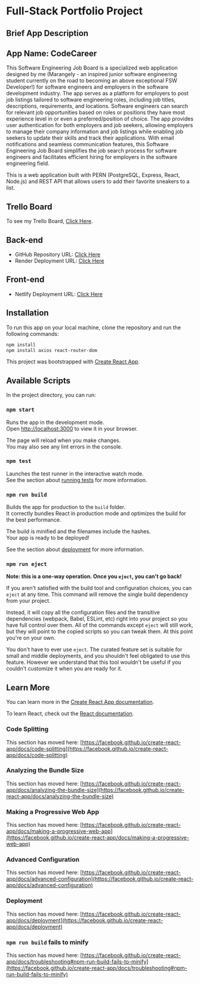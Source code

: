 # Full-Stack Portfolio Project 

## Brief App Description
## App Name: CodeCareer  
This Software Engineering Job Board is a specialized web application designed by me (Marangely - an inspired junior software engineering student currently on the road to becoming an above exceptional FSW Developer!) for software engineers and employers in the software development industry. The app serves as a platform for employers to post job listings tailored to software engineering roles, including job titles, descriptions, requirements, and locations. Software engineers can search for relevant job opportunities based on roles or positions they have most experience level in or even a preferred/position of choice. The app provides user authentication for both employers and job seekers, allowing employers to manage their company information and job listings while enabling job seekers to update their skills and track their applications. With email notifications and seamless communication features, this Software Engineering Job Board simplifies the job search process for software engineers and facilitates efficient hiring for employers in the software engineering field.

This is a web application built with PERN (PostgreSQL, Express, React, Node.js) and REST API that allows users to add their favorite sneakers to a list.

## Trello Board

To see my Trello Board, [Click Here](https://trello.com/b/cRHW6mPs/fsportfolio-project-codecareer).

## Back-end

- GitHub Repository URL: [Click Here](https://github.com/MarangelyRosas/jobs_backend)
- Render Deployment URL: [Click Here](https://jobs-backend-avmo.onrender.com)

## Front-end

- Netlify Deployment URL: [Click Here](https://merry-bienenstitch-e4689e.netlify.app)

## Installation

To run this app on your local machine, clone the repository and run the following commands:

```bash
npm install
npm install axios react-router-dom
```

This project was bootstrapped with [Create React App](https://github.com/facebook/create-react-app).

## Available Scripts

In the project directory, you can run:

### `npm start`

Runs the app in the development mode.\
Open [http://localhost:3000](http://localhost:3000) to view it in your browser.

The page will reload when you make changes.\
You may also see any lint errors in the console.

### `npm test`

Launches the test runner in the interactive watch mode.\
See the section about [running tests](https://facebook.github.io/create-react-app/docs/running-tests) for more information.

### `npm run build`

Builds the app for production to the `build` folder.\
It correctly bundles React in production mode and optimizes the build for the best performance.

The build is minified and the filenames include the hashes.\
Your app is ready to be deployed!

See the section about [deployment](https://facebook.github.io/create-react-app/docs/deployment) for more information.

### `npm run eject`

**Note: this is a one-way operation. Once you `eject`, you can't go back!**

If you aren't satisfied with the build tool and configuration choices, you can `eject` at any time. This command will remove the single build dependency from your project.

Instead, it will copy all the configuration files and the transitive dependencies (webpack, Babel, ESLint, etc) right into your project so you have full control over them. All of the commands except `eject` will still work, but they will point to the copied scripts so you can tweak them. At this point you're on your own.

You don't have to ever use `eject`. The curated feature set is suitable for small and middle deployments, and you shouldn't feel obligated to use this feature. However we understand that this tool wouldn't be useful if you couldn't customize it when you are ready for it.

## Learn More

You can learn more in the [Create React App documentation](https://facebook.github.io/create-react-app/docs/getting-started).

To learn React, check out the [React documentation](https://reactjs.org/).

### Code Splitting

This section has moved here: [https://facebook.github.io/create-react-app/docs/code-splitting](https://facebook.github.io/create-react-app/docs/code-splitting)

### Analyzing the Bundle Size

This section has moved here: [https://facebook.github.io/create-react-app/docs/analyzing-the-bundle-size](https://facebook.github.io/create-react-app/docs/analyzing-the-bundle-size)

### Making a Progressive Web App

This section has moved here: [https://facebook.github.io/create-react-app/docs/making-a-progressive-web-app](https://facebook.github.io/create-react-app/docs/making-a-progressive-web-app)

### Advanced Configuration

This section has moved here: [https://facebook.github.io/create-react-app/docs/advanced-configuration](https://facebook.github.io/create-react-app/docs/advanced-configuration)

### Deployment

This section has moved here: [https://facebook.github.io/create-react-app/docs/deployment](https://facebook.github.io/create-react-app/docs/deployment)

### `npm run build` fails to minify

This section has moved here: [https://facebook.github.io/create-react-app/docs/troubleshooting#npm-run-build-fails-to-minify](https://facebook.github.io/create-react-app/docs/troubleshooting#npm-run-build-fails-to-minify)
